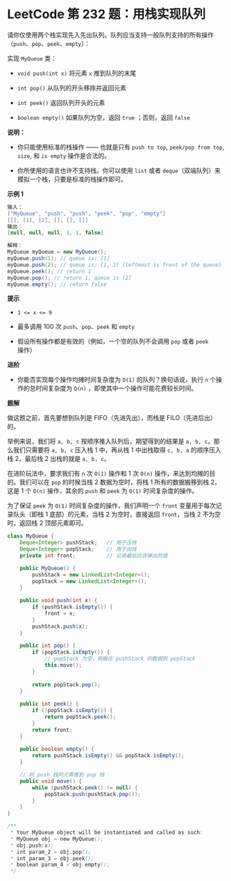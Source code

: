 # LeetCode 第 232 题：用栈实现队列

请你仅使用两个栈实现先入先出队列。队列应当支持一般队列支持的所有操作（`push`、`pop`、`peek`、`empty`）：

实现 `MyQueue` 类：

+ `void push(int x)` 将元素 `x` 推到队列的末尾

+ `int pop()` 从队列的开头移除并返回元素

+ `int peek()` 返回队列开头的元素

+ `boolean empty()` 如果队列为空，返回 `true` ；否则，返回 `false`

**说明：**

+ 你只能使用标准的栈操作 —— 也就是只有 `push to top`, `peek/pop from top`, `size`, 和 `is empty` 操作是合法的。

+ 你所使用的语言也许不支持栈。你可以使用 `list` 或者 `deque`（双端队列）来模拟一个栈，只要是标准的栈操作即可。

**示例 1**

```java
输入：
["MyQueue", "push", "push", "peek", "pop", "empty"]
[[], [1], [2], [], [], []]
输出：
[null, null, null, 1, 1, false]

解释：
MyQueue myQueue = new MyQueue();
myQueue.push(1); // queue is: [1]
myQueue.push(2); // queue is: [1, 2] (leftmost is front of the queue)
myQueue.peek(); // return 1
myQueue.pop(); // return 1, queue is [2]
myQueue.empty(); // return false
```

**提示**

+ `1 <= x <= 9`

+ 最多调用 100 次 `push`、`pop`、`peek` 和 `empty`

+ 假设所有操作都是有效的（例如，一个空的队列不会调用 `pop` 或者 `peek` 操作）

**进阶**

+ 你能否实现每个操作均摊时间复杂度为 `O(1)` 的队列？换句话说，执行 `n` 个操作的总时间复杂度为 `O(n)` ，即使其中一个操作可能花费较长时间。

**题解**

做这题之前，首先要想到队列是 FIFO（先进先出），而栈是 FILO（先进后出）的。

举例来说，我们将 `a, b, c` 按顺序推入队列后，期望得到的结果是 `a, b, c`。那么我们只需要将 `a, b, c` 压入栈 1 中，再从栈 1 中出栈取得 `c, b, a` 的顺序压入栈 2，最后栈 2 出栈的就是 `a, b, c`。

在进阶玩法中，要求我们有 `n` 次 `O(1)` 操作和 1 次 `O(n)` 操作，来达到均摊的目的。我们可以在 `pop` 的时候当栈 2 数据为空时，将栈 1 所有的数据搬移到栈 2，这是 1 个 `O(n)` 操作，其余的 `push` 和 `peek` 为 `O(1)` 时间复杂度的操作。

为了保证 `peek` 为 `O(1)` 时间复杂度的操作，我们声明一个 `front` 变量用于每次记录队头（即栈 1 底部）的元素，当栈 2 为空时，直接返回 `front`，当栈 2 不为空时，返回栈 2 顶部元素即可。

```java
class MyQueue {
    Deque<Integer> pushStack;   // 用于压栈
    Deque<Integer> popStack;    // 用于出栈
    private int front;          // 记录最后应该弹出的值

    public MyQueue() {
        pushStack = new LinkedList<Integer>();
        popStack = new LinkedList<Integer>();
    }
    
    public void push(int x) {
        if (pushStack.isEmpty()) {
            front = x;
        }
        pushStack.push(x);
    }
    
    public int pop() {
        if (popStack.isEmpty()) {
            // popStack 为空，则搬迁 pushStack 的数据到 popStack
            this.move();
        }
        
        return popStack.pop();
    }
    
    public int peek() {
        if (!popStack.isEmpty()) {
            return popStack.peek();
        }
        return front;
    }
    
    public boolean empty() {
        return pushStack.isEmpty() && popStack.isEmpty();
    }

    // 将 push 栈的元素推到 pop 栈
    public void move() {
        while (pushStack.peek() != null) {
            popStack.push(pushStack.pop());
        }
    }
}

/**
 * Your MyQueue object will be instantiated and called as such:
 * MyQueue obj = new MyQueue();
 * obj.push(x);
 * int param_2 = obj.pop();
 * int param_3 = obj.peek();
 * boolean param_4 = obj.empty();
 */
```